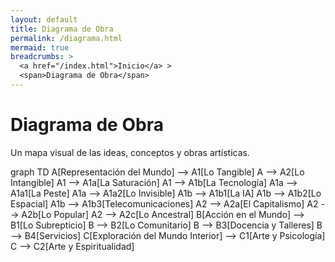 ```yaml
---
layout: default
title: Diagrama de Obra
permalink: /diagrama.html
mermaid: true
breadcrumbs: >
  <a href="/index.html">Inicio</a> >
  <span>Diagrama de Obra</span>
---
```


<div class="content">
  <h1>Diagrama de Obra</h1>
  <p>Un mapa visual de las ideas, conceptos y obras artísticas.</p>
  <div class="mermaid">
    graph TD
      A[Representación del Mundo] --> A1[Lo Tangible]
      A --> A2[Lo Intangible]
      A1 --> A1a[La Saturación]
      A1 --> A1b[La Tecnología]
      A1a --> A1a1[La Peste]
      A1a --> A1a2[Lo Invisible]
      A1b --> A1b1[La IA]
      A1b --> A1b2[Lo Espacial]
      A1b --> A1b3[Telecomunicaciones]
      A2 --> A2a[El Capitalismo]
      A2 --> A2b[Lo Popular]
      A2 --> A2c[Lo Ancestral]
      B[Acción en el Mundo] --> B1[Lo Subrepticio]
      B --> B2[Lo Comunitario]
      B --> B3[Docencia y Talleres]
      B --> B4[Servicios]
      C[Exploración del Mundo Interior] --> C1[Arte y Psicología]
      C --> C2[Arte y Espiritualidad]
  </div>
</div>

